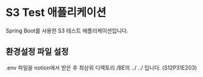 # S3 Test 애플리케이션

Spring Boot를 사용한 S3 테스트 애플리케이션입니다.

## 환경설정 파일 설정

.env 파일을 notion에서 받은 후 최상위 디렉토리 /BE의 ../ ../ 입니다. (S12P31E203)
